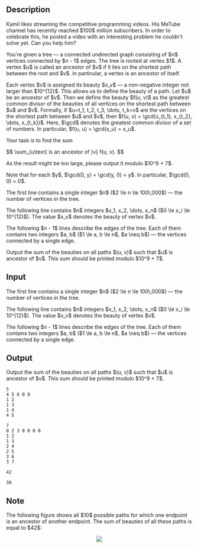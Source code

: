 ## Description

<div><p>Kamil likes streaming the competitive programming videos. His MeTube channel has recently reached $100$ million subscribers. In order to celebrate this, he posted a video with an interesting problem he couldn't solve yet. Can you help him?</p><p>You're given a tree — a connected undirected graph consisting of $n$ vertices connected by $n - 1$ edges. The tree is rooted at vertex $1$. A vertex $u$ is called an <span class="tex-font-style-it">ancestor</span> of $v$ if it lies on the shortest path between the root and $v$. In particular, a vertex is an ancestor of itself.</p><p>Each vertex $v$ is assigned its <span class="tex-font-style-it">beauty</span> $x_v$ — a non-negative integer not larger than $10^{12}$. This allows us to define the beauty of a path. Let $u$ be an ancestor of $v$. Then we define the beauty $f(u, v)$ as the greatest common divisor of the beauties of all vertices on the shortest path between $u$ and $v$. Formally, if $u=t_1, t_2, t_3, \dots, t_k=v$ are the vertices on the shortest path between $u$ and $v$, then $f(u, v) = \gcd(x_{t_1}, x_{t_2}, \dots, x_{t_k})$. Here, $\gcd$ denotes the greatest common divisor of a set of numbers. In particular, $f(u, u) = \gcd(x_u) = x_u$.</p><p>Your task is to find the sum</p><p>$$ \sum_{u\text{ is an ancestor of }v} f(u, v). $$</p><p>As the result might be too large, please output it modulo $10^9 + 7$.</p><p>Note that for each $y$, $\gcd(0, y) = \gcd(y, 0) = y$. In particular, $\gcd(0, 0) = 0$.</p></div><div class="input-specification"><p>The first line contains a single integer $n$ ($2 \le n \le 100\,000$) — the number of vertices in the tree.</p><p>The following line contains $n$ integers $x_1, x_2, \dots, x_n$ ($0 \le x_i \le 10^{12}$). The value $x_v$ denotes the beauty of vertex $v$.</p><p>The following $n - 1$ lines describe the edges of the tree. Each of them contains two integers $a, b$ ($1 \le a, b \le n$, $a \neq b$) — the vertices connected by a single edge.</p></div><div class="output-specification"><p>Output the sum of the beauties on all paths $(u, v)$ such that $u$ is ancestor of $v$. This sum should be printed modulo $10^9 + 7$.</p></div>

## Input

<p>The first line contains a single integer $n$ ($2 \le n \le 100\,000$) — the number of vertices in the tree.</p><p>The following line contains $n$ integers $x_1, x_2, \dots, x_n$ ($0 \le x_i \le 10^{12}$). The value $x_v$ denotes the beauty of vertex $v$.</p><p>The following $n - 1$ lines describe the edges of the tree. Each of them contains two integers $a, b$ ($1 \le a, b \le n$, $a \neq b$) — the vertices connected by a single edge.</p>

## Output

<p>Output the sum of the beauties on all paths $(u, v)$ such that $u$ is ancestor of $v$. This sum should be printed modulo $10^9 + 7$.</p>





```input1
5
4 5 6 0 8
1 2
1 3
1 4
4 5
```




```input2
7
0 2 3 0 0 0 0
1 2
1 3
2 4
2 5
3 6
3 7
```




```output1
42
```




```output2
30
```



## Note

<p>The following figure shows all $10$ possible paths for which one endpoint is an ancestor of another endpoint. The sum of beauties of all these paths is equal to $42$:</p><center> <img class="tex-graphics" src="file://G4L3lZLt.png" style="max-width: 100.0%;max-height: 100.0%;"> </center>
